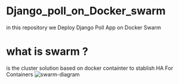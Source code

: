 # Django_poll_on_Docker_swarm
in this repository we Deploy Django Poll App on Docker Swarm 
# what is swarm ?
is the cluster solution based on docker containter to stablish HA For Containers
![swarm-diagram](https://github.com/amirajoodani/Django_poll_on_Docker_swarm/assets/42912741/b06bfcd5-61d0-4e44-bd0a-7f5f2f8fa8f4)


